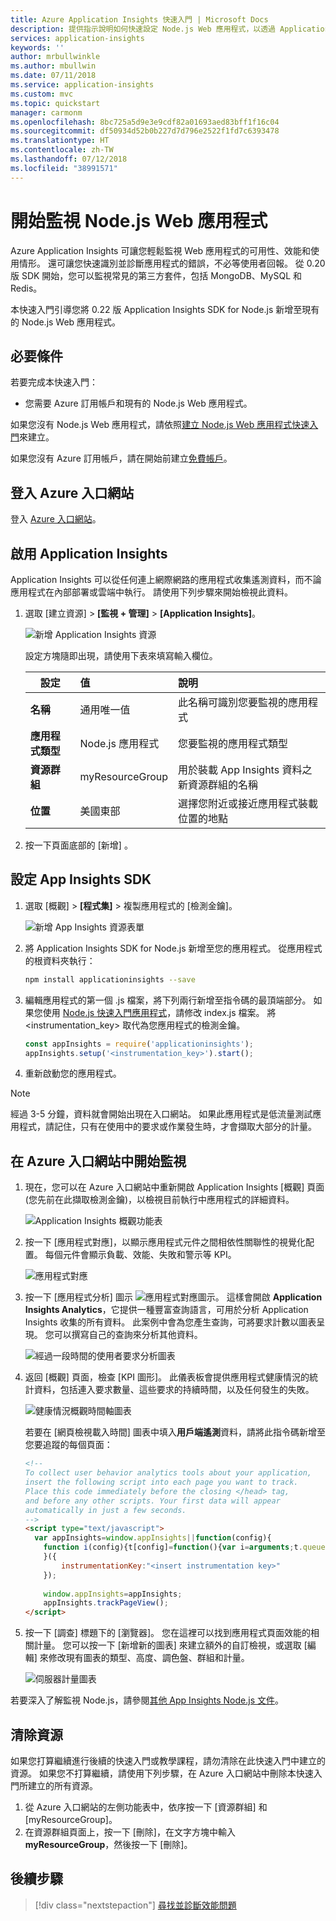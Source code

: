 ```yaml
---
title: Azure Application Insights 快速入門 | Microsoft Docs
description: 提供指示說明如何快速設定 Node.js Web 應用程式，以透過 Application Insights 來監視
services: application-insights
keywords: ''
author: mrbullwinkle
ms.author: mbullwin
ms.date: 07/11/2018
ms.service: application-insights
ms.custom: mvc
ms.topic: quickstart
manager: carmonm
ms.openlocfilehash: 8bc725a5d9e3e9cdf82a01693aed83bff1f16c04
ms.sourcegitcommit: df50934d52b0b227d7d796e2522f1fd7c6393478
ms.translationtype: HT
ms.contentlocale: zh-TW
ms.lasthandoff: 07/12/2018
ms.locfileid: "38991571"
---
```

# <a name="start-monitoring-your-nodejs-web-application"></a>開始監視 Node.js Web 應用程式

Azure Application Insights 可讓您輕鬆監視 Web 應用程式的可用性、效能和使用情形。 還可讓您快速識別並診斷應用程式的錯誤，不必等使用者回報。 從 0.20 版 SDK 開始，您可以監視常見的第三方套件，包括 MongoDB、MySQL 和 Redis。

本快速入門引導您將 0.22 版 Application Insights SDK for Node.js 新增至現有的 Node.js Web 應用程式。

## <a name="prerequisites"></a>必要條件

若要完成本快速入門：

- 您需要 Azure 訂用帳戶和現有的 Node.js Web 應用程式。

如果您沒有 Node.js Web 應用程式，請依照[建立 Node.js Web 應用程式快速入門](https://docs.microsoft.com/azure/app-service/app-service-web-get-started-nodejs)來建立。

如果您沒有 Azure 訂用帳戶，請在開始前建立[免費帳戶](https://azure.microsoft.com/free/)。

## <a name="log-in-to-the-azure-portal"></a>登入 Azure 入口網站

登入 [Azure 入口網站](https://portal.azure.com/)。

## <a name="enable-application-insights"></a>啟用 Application Insights

Application Insights 可以從任何連上網際網路的應用程式收集遙測資料，而不論應用程式在內部部署或雲端中執行。 請使用下列步驟來開始檢視此資料。

1. 選取 [建立資源] > **[監視 + 管理]** > **[Application Insights]**。

   ![新增 Application Insights 資源](./media/app-insights-nodejs-quick-start/001-u.png)

   設定方塊隨即出現，請使用下表來填寫輸入欄位。

    | 設定        | 值           | 說明  |
   | ------------- |:-------------|:-----|
   | **名稱**      | 通用唯一值 | 此名稱可識別您要監視的應用程式 |
   | **應用程式類型** | Node.js 應用程式 | 您要監視的應用程式類型 |
   | **資源群組**     | myResourceGroup      | 用於裝載 App Insights 資料之新資源群組的名稱 |
   | **位置** | 美國東部 | 選擇您附近或接近應用程式裝載位置的地點 |

2. 按一下頁面底部的 [新增] 。

## <a name="configure-app-insights-sdk"></a>設定 App Insights SDK

1. 選取 [概觀] > **[程式集]** > 複製應用程式的 [檢測金鑰]。

   ![新增 App Insights 資源表單](./media/app-insights-nodejs-quick-start/instrumentation-key-001.png)

2. 將 Application Insights SDK for Node.js 新增至您的應用程式。 從應用程式的根資料夾執行：

   ```bash
   npm install applicationinsights --save
   ```

3. 編輯應用程式的第一個 .js 檔案，將下列兩行新增至指令碼的最頂端部分。 如果您使用 [Node.js 快速入門應用程式](https://docs.microsoft.com/azure/app-service/app-service-web-get-started-nodejs)，請修改 index.js 檔案。 將 &lt;instrumentation_key&gt; 取代為您應用程式的檢測金鑰。 

   ```JavaScript
   const appInsights = require('applicationinsights');
   appInsights.setup('<instrumentation_key>').start();
   ```

4. 重新啟動您的應用程式。

> [!NOTE]
> 經過 3-5 分鐘，資料就會開始出現在入口網站。 如果此應用程式是低流量測試應用程式，請記住，只有在使用中的要求或作業發生時，才會擷取大部分的計量。

## <a name="start-monitoring-in-the-azure-portal"></a>在 Azure 入口網站中開始監視

1. 現在，您可以在 Azure 入口網站中重新開啟 Application Insights [概觀] 頁面 (您先前在此擷取檢測金鑰)，以檢視目前執行中應用程式的詳細資料。

   ![Application Insights 概觀功能表](./media/app-insights-nodejs-quick-start/overview-001.png)

2. 按一下 [應用程式對應]，以顯示應用程式元件之間相依性關聯性的視覺化配置。 每個元件會顯示負載、效能、失敗和警示等 KPI。

   ![應用程式對應](./media/app-insights-nodejs-quick-start/application-map.png)

3. 按一下 [應用程式分析] 圖示 ![應用程式對應圖示](./media/app-insights-nodejs-quick-start/006.png)。  這樣會開啟 **Application Insights Analytics**，它提供一種豐富查詢語言，可用於分析 Application Insights 收集的所有資料。 此案例中會為您產生查詢，可將要求計數以圖表呈現。 您可以撰寫自己的查詢來分析其他資料。

   ![經過一段時間的使用者要求分析圖表](./media/app-insights-nodejs-quick-start/007-Black.png)

4. 返回 [概觀] 頁面，檢查 [KPI 圖形]。  此儀表板會提供應用程式健康情況的統計資料，包括連入要求數量、這些要求的持續時間，以及任何發生的失敗。 

   ![健康情況概觀時間軸圖表](./media/app-insights-nodejs-quick-start/overview-perf.png)

   若要在 [網頁檢視載入時間] 圖表中填入**用戶端遙測**資料，請將此指令碼新增至您要追蹤的每個頁面：

   ```HTML
   <!-- 
   To collect user behavior analytics tools about your application, 
   insert the following script into each page you want to track.
   Place this code immediately before the closing </head> tag,
   and before any other scripts. Your first data will appear 
   automatically in just a few seconds.
   -->
   <script type="text/javascript">
     var appInsights=window.appInsights||function(config){
       function i(config){t[config]=function(){var i=arguments;t.queue.push(function(){t[config].apply(t,i)})}}var t={config:config},u=document,e=window,o="script",s="AuthenticatedUserContext",h="start",c="stop",l="Track",a=l+"Event",v=l+"Page",y=u.createElement(o),r,f;y.src=config.url||"https://az416426.vo.msecnd.net/scripts/a/ai.0.js";u.getElementsByTagName(o)[0].parentNode.appendChild(y);try{t.cookie=u.cookie}catch(p){}for(t.queue=[],t.version="1.0",r=["Event","Exception","Metric","PageView","Trace","Dependency"];r.length;)i("track"+r.pop());return i("set"+s),i("clear"+s),i(h+a),i(c+a),i(h+v),i(c+v),i("flush"),config.disableExceptionTracking||(r="onerror",i("_"+r),f=e[r],e[r]=function(config,i,u,e,o){var s=f&&f(config,i,u,e,o);return s!==!0&&t["_"+r](config,i,u,e,o),s}),t
       }({
           instrumentationKey:"<insert instrumentation key>"
       });
       
       window.appInsights=appInsights;
       appInsights.trackPageView();
   </script>
   ```

5. 按一下 [調查] 標題下的 [瀏覽器]。 您在這裡可以找到應用程式頁面效能的相關計量。 您可以按一下 [新增新的圖表] 來建立額外的自訂檢視，或選取 [編輯] 來修改現有圖表的類型、高度、調色盤、群組和計量。

   ![伺服器計量圖表](./media/app-insights-nodejs-quick-start/009-Black.png)

若要深入了解監視 Node.js，請參閱[其他 App Insights Node.js 文件](app-insights-nodejs.md)。

## <a name="clean-up-resources"></a>清除資源

如果您打算繼續進行後續的快速入門或教學課程，請勿清除在此快速入門中建立的資源。 如果您不打算繼續，請使用下列步驟，在 Azure 入口網站中刪除本快速入門所建立的所有資源。

1. 從 Azure 入口網站的左側功能表中，依序按一下 [資源群組] 和 [myResourceGroup]。
2. 在資源群組頁面上，按一下 [刪除]，在文字方塊中輸入 **myResourceGroup**，然後按一下 [刪除]。

## <a name="next-steps"></a>後續步驟

> [!div class="nextstepaction"]
> [尋找並診斷效能問題](https://docs.microsoft.com/azure/application-insights/app-insights-analytics)
